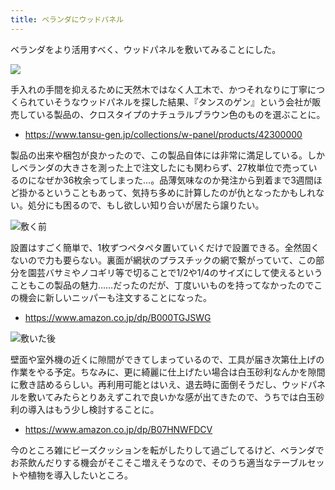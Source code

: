 ```yaml
---
title: ベランダにウッドパネル
---
```


ベランダをより活用すべく、ウッドパネルを敷いてみることにした。

![](https://i.imgur.com/miZbgdQh.jpg)

手入れの手間を抑えるために天然木ではなく人工木で、かつそれなりに丁寧につくられていそうなウッドパネルを探した結果、『タンスのゲン』という会社が販売している製品の、クロスタイプのナチュラルブラウン色のものを選ぶことに。

- https://www.tansu-gen.jp/collections/w-panel/products/42300000

製品の出来や梱包が良かったので、この製品自体には非常に満足している。しかしベランダの大きさを測った上で注文したにも関わらず、27枚単位で売っているのになぜか36枚余ってしまった…。品薄気味なのか発注から到着まで3週間ほど掛かるということもあって、気持ち多めに計算したのが仇となったかもしれない。処分にも困るので、もし欲しい知り合いが居たら譲りたい。

![](https://i.imgur.com/821DRs3h.jpg "敷く前")

設置はすごく簡単で、1枚ずつペタペタ置いていくだけで設置できる。全然固くないので力も要らない。裏面が網状のプラスチックの網で繋がっていて、この部分を園芸バサミやノコギリ等で切ることで1/2や1/4のサイズにして使えるということもこの製品の魅力……だったのだが、丁度いいものを持ってなかったのでこの機会に新しいニッパーも注文することになった。

- https://www.amazon.co.jp/dp/B000TGJSWG

![](https://i.imgur.com/zDTDAJPh.jpg "敷いた後")

壁面や室外機の近くに隙間ができてしまっているので、工具が届き次第仕上げの作業をやる予定。ちなみに、更に綺麗に仕上げたい場合は白玉砂利なんかを隙間に敷き詰めるらしい。再利用可能とはいえ、退去時に面倒そうだし、ウッドパネルを敷いてみたらとりあえずこれで良いかな感が出てきたので、うちでは白玉砂利の導入はもう少し検討することに。

- https://www.amazon.co.jp/dp/B07HNWFDCV

今のところ雑にビーズクッションを転がしたりして過ごしてるけど、ベランダでお茶飲んだりする機会がそこそこ増えそうなので、そのうち適当なテーブルセットや植物を導入したいところ。
